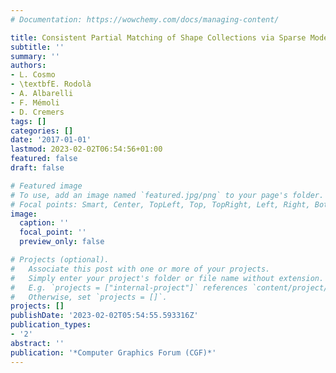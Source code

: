 ```yaml
---
# Documentation: https://wowchemy.com/docs/managing-content/

title: Consistent Partial Matching of Shape Collections via Sparse Modeling
subtitle: ''
summary: ''
authors:
- L. Cosmo
- \textbfE. Rodolà
- A. Albarelli
- F. Mémoli
- D. Cremers
tags: []
categories: []
date: '2017-01-01'
lastmod: 2023-02-02T06:54:56+01:00
featured: false
draft: false

# Featured image
# To use, add an image named `featured.jpg/png` to your page's folder.
# Focal points: Smart, Center, TopLeft, Top, TopRight, Left, Right, BottomLeft, Bottom, BottomRight.
image:
  caption: ''
  focal_point: ''
  preview_only: false

# Projects (optional).
#   Associate this post with one or more of your projects.
#   Simply enter your project's folder or file name without extension.
#   E.g. `projects = ["internal-project"]` references `content/project/deep-learning/index.md`.
#   Otherwise, set `projects = []`.
projects: []
publishDate: '2023-02-02T05:54:55.593316Z'
publication_types:
- '2'
abstract: ''
publication: '*Computer Graphics Forum (CGF)*'
---
```

